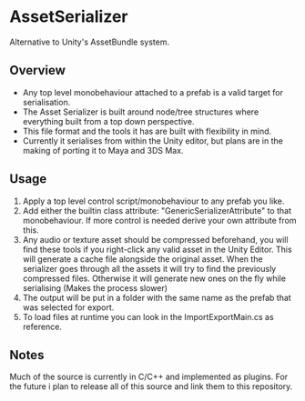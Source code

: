 # AssetSerializer
Alternative to Unity's AssetBundle system.

## Overview
- Any top level monobehaviour attached to a prefab is a valid target for serialisation.
- The Asset Serializer is built around node/tree structures where everything built from a top down perspective.
- This file format and the tools it has are built with flexibility in mind.
- Currently it serialises from within the Unity editor, but plans are in the making of porting it to Maya and 3DS Max.

## Usage 
1. Apply a top level control script/monobehaviour to any prefab you like.
2. Add either the builtin class attribute: "GenericSerializerAttribute" to that monobehaviour. 
If more control is needed derive your own attribute from this.
3. Any audio or texture asset should be compressed beforehand, you will find these tools if you right-click any valid asset in the Unity Editor.
This will generate a cache file alongside the original asset. When the serializer goes through all the assets it will try to find the previously compressed files.
Otherwise it will generate new ones on the fly while serialising (Makes the process slower)
4. The output will be put in a folder with the same name as the prefab that was selected for export.
5. To load files at runtime you can look in the ImportExportMain.cs as reference.


## Notes
Much of the source is currently in C/C++ and implemented as plugins.
For the future i plan to release all of this source and link them to this repository.
